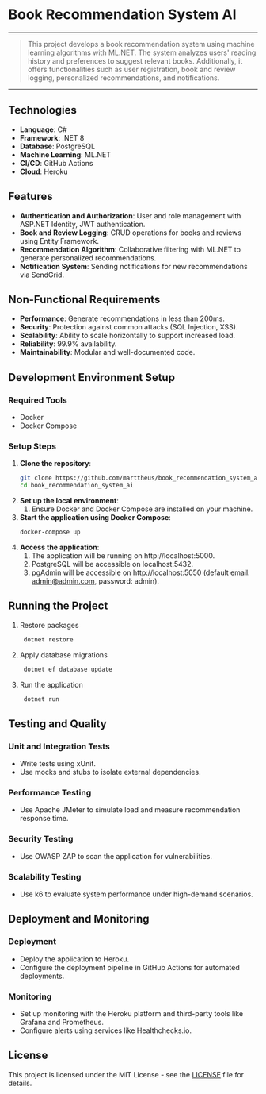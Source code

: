 # Book Recommendation System AI

***
>This project develops a book recommendation system using machine learning algorithms with ML.NET.
>The system analyzes users' reading history and preferences to suggest relevant books.
>Additionally, it offers functionalities such as user registration, book and review logging, personalized recommendations, and notifications.
***

## Technologies
- **Language**: C#
- **Framework**: .NET 8
- **Database**: PostgreSQL
- **Machine Learning**: ML.NET
- **CI/CD**: GitHub Actions
- **Cloud**: Heroku

## Features
- **Authentication and Authorization**: User and role management with ASP.NET Identity, JWT authentication.
- **Book and Review Logging**: CRUD operations for books and reviews using Entity Framework.
- **Recommendation Algorithm**: Collaborative filtering with ML.NET to generate personalized recommendations.
- **Notification System**: Sending notifications for new recommendations via SendGrid.

## Non-Functional Requirements
- **Performance**: Generate recommendations in less than 200ms.
- **Security**: Protection against common attacks (SQL Injection, XSS).
- **Scalability**: Ability to scale horizontally to support increased load.
- **Reliability**: 99.9% availability.
- **Maintainability**: Modular and well-documented code.

## Development Environment Setup

### Required Tools
- Docker
- Docker Compose

### Setup Steps
1. **Clone the repository**:
   ```bash
   git clone https://github.com/marttheus/book_recommendation_system_ai.git
   cd book_recommendation_system_ai
   ```
2. **Set up the local environment**:
   1. Ensure Docker and Docker Compose are installed on your machine.
3. **Start the application using Docker Compose**:
   ```bash
   docker-compose up
   ```
4. **Access the application**:
    1. The application will be running on http://localhost:5000.
    2. PostgreSQL will be accessible on localhost:5432.
    3. pgAdmin will be accessible on http://localhost:5050 (default email: admin@admin.com, password: admin).

## Running the Project
1. Restore packages
   ```bash
    dotnet restore
   ```
2. Apply database migrations
   ```bash
    dotnet ef database update
   ```
3. Run the application
   ```bash
    dotnet run
   ```
## Testing and Quality

### Unit and Integration Tests
- Write tests using xUnit.
- Use mocks and stubs to isolate external dependencies.

### Performance Testing
- Use Apache JMeter to simulate load and measure recommendation response time.

### Security Testing
- Use OWASP ZAP to scan the application for vulnerabilities.

### Scalability Testing
- Use k6 to evaluate system performance under high-demand scenarios.

## Deployment and Monitoring

### Deployment
- Deploy the application to Heroku.
- Configure the deployment pipeline in GitHub Actions for automated deployments.

### Monitoring
- Set up monitoring with the Heroku platform and third-party tools like Grafana and Prometheus.
- Configure alerts using services like Healthchecks.io.

## License
This project is licensed under the MIT License - see the [LICENSE](LICENSE) file for details.